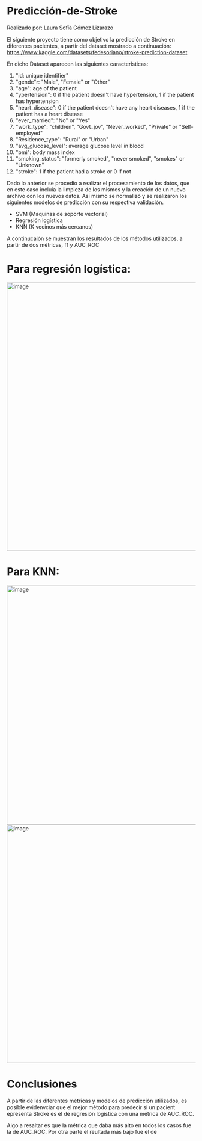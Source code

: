 # Predicción-de-Stroke
Realizado por: Laura Sofía Gómez Lizarazo

El siguiente proyecto tiene como objetivo la predicción de Stroke en diferentes pacientes, a partir del dataset mostrado a continuación:
https://www.kaggle.com/datasets/fedesoriano/stroke-prediction-dataset 

En dicho Dataset aparecen las siguientes características:

1) "id: unique identifier"
2) "gende"r: "Male", "Female" or "Other"
3) "age": age of the patient
4) "ypertension": 0 if the patient doesn't have hypertension, 1 if the patient has hypertension
5) "heart_disease": 0 if the patient doesn't have any heart diseases, 1 if the patient has a heart disease
6) "ever_married": "No" or "Yes"
7) "work_type": "children", "Govt_jov", "Never_worked", "Private" or "Self-employed"
8) "Residence_type": "Rural" or "Urban"
9) "avg_glucose_level": average glucose level in blood
10) "bmi": body mass index
11) "smoking_status": "formerly smoked", "never smoked", "smokes" or "Unknown"
12) "stroke": 1 if the patient had a stroke or 0 if not

Dado lo anterior se procedio a realizar el procesamiento de los datos, que en este caso incluia la limpieza de los mismos y la creación de un nuevo archivo con los nuevos datos. Así mismo se normalizó y se realizaron los siguientes modelos de predicción con su respectiva validación.

* SVM (Maquinas de soporte vectorial)
* Regresión logística
* KNN (K vecinos más cercanos)

A continucaión se muestran los resultados de los métodos utilizados, a partir de dos métricas, f1 y AUC_ROC

# Para regresión logística:

<img width="713" alt="image" src="https://user-images.githubusercontent.com/118940749/204118943-9a5df164-484f-4e3d-863d-fd35d97b66a6.png">

# Para KNN:

<img width="636" alt="image" src="https://user-images.githubusercontent.com/118940749/204118954-5fae1706-4e8d-4db1-b610-3884a0071f65.png">
<img width="634" alt="image" src="https://user-images.githubusercontent.com/118940749/204118967-3e98df9d-0681-4537-b3b0-340d6be0aade.png">

# Conclusiones
A partir de las diferentes métricas y modelos de predicción utilizados, es posible evidenvciar que el mejor mètodo para predecir si un pacient epresenta Stroke es el de regresión logística con una métrica de AUC_ROC.

Algo a resaltar es que la métrica que daba más alto en todos los casos fue la de AUC_ROC. Por otra parte el reultada más bajo fue el de 


